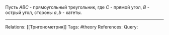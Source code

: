 Пусть $ABC$ - прямоугольный треугольник, где $C$ - прямой угол, $B$ - острый угол, стороны $a,b$ - катеты. 

___
Relations: [[Тригонометрия]] 
Tags: #theory 
References: 
Query: 